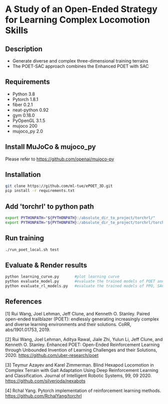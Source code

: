 # A Study of an Open-Ended Strategy for Learning Complex Locomotion Skills

## Description
- Generate diverse and complex three-dimensional training terrains
- The POET-SAC approach combines the Enhanced POET with SAC 

## Requirements
- Python 3.8 
- Pytorch 1.8.1 
- fiber 0.2.1 
- neat-python 0.92 
- gym 0.18.0 
- PyOpenGL 3.1.5
- mujoco 200 
- mujoco_py 2.0 

## Install MuJoCo & mujoco_py
Please refer to https://github.com/openai/mujoco-py

## Installation
```sh
git clone https://github.com/ml-tue/ePOET_3D.git
pip install -r requirements.txt
```

## Add 'torchrl' to python path
```sh
export PYTHONPATH="${PYTHONPATH}:/absolute_dir_to_project/torchrl/"
export PYTHONPATH="${PYTHONPATH}:/absolute_dir_to_project/torchrl/torchrl"
```

## Run training
```sh
./run_poet_local.sh test
```

## Evaluate & Render results
```sh
python learning_curve.py       #plot learning curve
python evaluate_model.py       #evaluate the trained models of POET and POET-SAC
python evaluate_rl_models.py   #evaluate the trained models of PPO, SAC, VMPO
```

## References
[1] Rui Wang, Joel Lehman, Jeff Clune, and Kenneth O. Stanley. Paired open-ended trailblazer (POET): endlessly generating increasingly complex and diverse learning environments and their solutions. CoRR, abs/1901.01753, 2019. 

[2] Rui Wang, Joel Lehman, Aditya Rawal, Jiale Zhi, Yulun Li, Jeff Clune, and Kenneth O. Stanley. Enhanced POET: Open-Ended Reinforcement Learning through Unbounded Invention of Learning Challenges and their Solutions, 2020. https://github.com/uber-research/poet 

[3] Teymur Azayev and Karel Zimmerman. Blind Hexapod Locomotion in Complex Terrain with Gait Adaptation Using Deep Reinforcement Learning and Classification. Journal of Intelligent Robotic Systems, 99, 09 2020. https://github.com/silverjoda/nexabots 

[4] Rchal Yang. Pytorch implementation of reinforcement learning methods. https://github.com/RchalYang/torchrl
